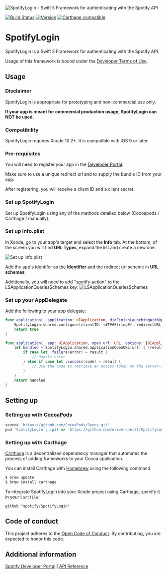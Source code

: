 ![SpotifyLogin - Swift 5 Framework for authenticating with the Spotify API ](https://user-images.githubusercontent.com/889949/28974990-b2eb0328-7938-11e7-9d19-1ff86d77324b.png)

[![Build Status](https://travis-ci.org/spotify/SpotifyLogin.svg?branch=master)](https://travis-ci.org/spotify/SpotifyLogin)
[![Version](http://img.shields.io/cocoapods/v/SpotifyLogin.svg)](http://cocoapods.org/?q=SpotifyLogin)
[![Carthage compatible](https://img.shields.io/badge/Carthage-compatible-4BC51D.svg?style=flat)](https://github.com/Carthage/Carthage)

# SpotifyLogin
SpotifyLogin is a Swift 5 Framework for authenticating with the Spotify API.

Usage of this framework is bound under the [Developer Terms of Use](https://developer.spotify.com/developer-terms-of-use/).

## Usage

### Disclaimer
SpotifyLogin is appropriate for prototyping and non-commercial use only.

**If your app is meant for commercial production usage, SpotifyLogin can NOT be used.**

### Compatibility
SpotifyLogin requires Xcode 10.2+. It is compatible with iOS 9 or later. 

### Pre-requisites
You will need to register your app in the [Developer Portal](https://developer.spotify.com/my-applications/#!/applications).

Make sure to use a unique redirect url and to supply the bundle ID from your app.

After registering, you will receive a client ID and a client secret.

### Set up SpotifyLogin

Set up SpotifyLogin using any of the methods detailed below (Cocoapods / Carthage / manually).

### Set up info.plist

In Xcode, go to your app's target and select the **Info** tab. At the bottom, of the screen you will find **URL Types**, expand the list and create a new one.

![Set up info.plist](https://user-images.githubusercontent.com/889949/28974992-b30ea08a-7938-11e7-9de5-b00656a42256.png)

Add the app's identifer as the **Identifier** and the redirect url scheme in **URL schemes**.

Additionally, you will need to add "spotify-action" to the LSApplicationQueriesSchemes key:
![LSApplicationQueriesSchemes](https://user-images.githubusercontent.com/889949/29968001-f020c4d4-8f19-11e7-8925-433d3b30f842.png)

### Set up your AppDelegate

Add the following to your app delegate:

```swift
func application(_ application: UIApplication, didFinishLaunchingWithOptions launchOptions: [UIApplicationLaunchOptionsKey: Any]?) -> Bool {
    SpotifyLogin.shared.configure(clientID: <#T##String#>, redirectURL: <#T##URL#>)
    return true
}

func application(_ app: UIApplication, open url: URL, options: [UIApplicationOpenURLOptionsKey : Any] = [:]) -> Bool {
    let handled = SpotifyLogin.shared.applicationOpenURL(url) { (result) in
        if case let .failure(error) = result {
            // Handle error
        } else if case let .success(code) = result {
            // Use the code to retrieve an access token on the server-side
        }
    }
    return handled
}
```

## Setting up

### Setting up with [CocoaPods](http://cocoapods.org/?q=SpotifyLogin)
```ruby
source 'https://github.com/CocoaPods/Specs.git'
pod 'SpotifyLogin', :git => 'https://github.com/oliveroneill/SpotifyLogin.git'
```

### Setting up with Carthage

[Carthage](https://github.com/Carthage/Carthage) is a decentralized dependency manager that automates the process of adding frameworks to your Cocoa application.

You can install Carthage with [Homebrew](http://brew.sh/) using the following command:

```bash
$ brew update
$ brew install carthage
```

To integrate SpotifyLogin into your Xcode project using Carthage, specify it in your `Cartfile`:

```ogdl
github "spotify/SpotifyLogin"
```

## Code of conduct
This project adheres to the [Open Code of Conduct][code-of-conduct]. By contributing, you are expected to honor this code.

[code-of-conduct]: https://github.com/spotify/code-of-conduct/blob/master/code-of-conduct.md

## Additional information

[Spotify Developer Portal](https://developer.spotify.com/technologies/spotify-ios-sdk/) | [API Reference](https://spotify.github.io/ios-sdk/)
